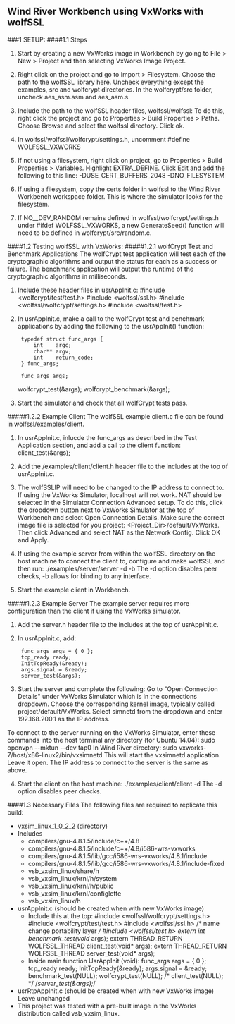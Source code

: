## Wind River Workbench using VxWorks with wolfSSL
###1 SETUP:
####1.1 Steps
1. Start by creating a new VxWorks image in Workbench by going to File > New >
Project and then selecting VxWorks Image Project.

2. Right click on the project and go to Import > Filesystem. Choose the path
to the wolfSSL library here. Uncheck everything except the examples, src and 
wolfcrypt directories.
In the wolfcrypt/src folder, uncheck aes\_asm.asm and aes\_asm.s.

3. Include the path to the wolfSSL header files, wolfssl/wolfssl:
To do this, right click the project and go to Properties > Build Properties > Paths.
Choose Browse and select the wolfssl directory. Click ok.

4. In wolfssl/wolfssl/wolfcrypt/settings.h, uncomment #define WOLFSSL_VXWORKS

5. If not using a filesystem, right click on project, go to Properties > 
Build Properties > Variables.
Highlight EXTRA\_DEFINE. Click Edit and add the following to this line:
    -DUSE\_CERT\_BUFFERS\_2048 -DNO\_FILESYSTEM

6. If using a filesystem, copy the certs folder in wolfssl to the Wind River
Workbench workspace folder. This is where the simulator looks for the filesystem. 

7. If NO\_\_DEV\_RANDOM remains defined in wolfssl/wolfcrypt/settings.h under
\#ifdef WOLFSSL\_VXWORKS, a new GenerateSeed() function will need to be defined
in wolfcrypt/src/random.c.

####1.2 Testing wolfSSL with VxWorks:
#####1.2.1 wolfCrypt Test and Benchmark Applications
The wolfCrypt test application will test each of the cryptographic algorithms
and output the status for each as a success or failure. The benchmark application will output the runtime of
the cryptographic algorithms in milliseconds.

1. Include these header files in usrAppInit.c:
        #include <wolfcrypt/test/test.h>
        #include <wolfssl/ssl.h>
        #include <wolfssl/wolfcrypt/settings.h>
        #include <wolfssl/test.h>

2. In usrAppInit.c, make a call to the wolfCrypt test and benchmark applications 
by adding the following to the usrAppInit() function:

        typedef struct func_args {
            int    argc;
            char** argv;
            int    return_code;
        } func_args;

        func_args args;

    wolfcrypt_test(&args);
    wolfcrypt_benchmark(&args);

3. Start the simulator and check that all wolfCrypt tests pass.

#####1.2.2 Example Client
The wolfSSL example client.c file can be found in wolfssl/examples/client.

1. In usrAppInit.c, inlucde the func\_args as described in the Test Application
section, and add a call to the client function:
    client_test(&args);

2. Add the /examples/client/client.h header file to the includes at the top of usrAppInit.c.

3. The wolfSSLIP will need to be changed to the IP address to connect to. If using the VxWorks Simulator, localhost will not work. NAT should be selected in the Simulator Connection Advanced setup. To do this, click the dropdown button next to VxWorks Simulator at the top of Workbench and select Open Connection Details. Make sure the correct image file is selected for you project: <Project\_Dir>/default/VxWorks. Then click Advanced and select NAT as the Network Config. Click OK and Apply.

4. If using the example server from within the wolfSSL directory on the host
machine to connect the client to, configure and make wolfSSL and then run:
    ./examples/server/server -d -b
The -d option disables peer checks, -b allows for binding to any interface.

5. Start the example client in Workbench.

#####1.2.3 Example Server
The example server requires more configuration than the client if using the
VxWorks simulator.

1. Add the server.h header file to the includes at the top of usrAppInit.c.

2. In usrAppInit.c, add:
    
        func_args args = { 0 };
        tcp_ready ready;
        InitTcpReady(&ready);
        args.signal = &ready;
        server_test(&args);

3. Start the server and complete the following:
Go to "Open Connection Details" under VxWorks Simulator which is in the connections
dropdown. Choose the corresponding kernel image, typically called
project/default/VxWorks. Select simnetd from the dropdown and enter
192.168.200.1 as the IP address.

To connect to the server running on the VxWorks Simulator, enter these commands
into the host terminal any directory (for Ubuntu 14.04):
    sudo openvpn --mktun --dev tap0
In Wind River directory:
    sudo vxworks-7/host/x86-linux2/bin/vxsimnetd
This will start the vxsimnetd application. Leave it open. The IP address to
connect to the server is the same as above.

4. Start the client on the host machine:
    ./examples/client/client -d
The -d option disables peer checks.

####1.3 Necessary Files
The following files are required to replicate this build:
* vxsim\_linux\_1\_0\_2\_2 (directory)
* Includes
    * compilers/gnu-4.8.1.5/include/c++/4.8
    * compilers/gnu-4.8.1.5/include/c++/4.8/i586-wrs-vxworks
    * compilers/gnu-4.8.1.5/lib/gcc/i586-wrs-vxworks/4.8.1/include
    * compilers/gnu-4.8.1.5/lib/gcc/i586-wrs-vxworks/4.8.1/include-fixed
    * vsb\_vxsim\_linux/share/h
    * vsb\_vxsim\_linux/krnl/h/system
    * vsb\_vxsim\_linux/krnl/h/public
    * vsb\_vxsim\_linux/krnl/configlette
    * vsb\_vxsim\_linux/h
* usrAppInit.c (should be created when with new VxWorks image)
    * Include this at the top:
        #include <wolfssl/wolfcrypt/settings.h>
        #include <wolfcrypt/test/test.h>
        #include <wolfssl/ssl.h> /* name change portability layer */
        #include <wolfssl/test.h>
        extern int benchmark_test(void* args);
        extern THREAD\_RETURN WOLFSSL\_THREAD client\_test(void* args);
        extern THREAD\_RETURN WOLFSSL\_THREAD server\_test(void* args);
    * Inside main function UsrAppInit (void):
        func\_args args = { 0 };
        tcp\_ready ready;
        InitTcpReady(&ready);
        args.signal = &ready;
        benchmark\_test(NULL);
        wolfcrypt\_test(NULL);
        /* client\_test(NULL); */
        /*server\_test(&args);*/
* usrRtpAppInit.c (should be created when with new VxWorks image)
    Leave unchanged
* This project was tested with a pre-built image in the VxWorks distribution
called vsb\_vxsim\_linux.

